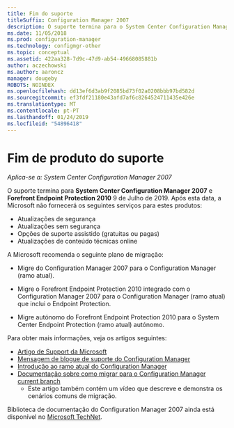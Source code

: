 ```yaml
---
title: Fim do suporte
titleSuffix: Configuration Manager 2007
description: O suporte termina para o System Center Configuration Manager 2007 e o Forefront Endpoint Protection 2010, 9 de Julho de 2019.
ms.date: 11/05/2018
ms.prod: configuration-manager
ms.technology: configmgr-other
ms.topic: conceptual
ms.assetid: 422aa328-7d9c-47d9-ab54-49668085881b
author: aczechowski
ms.author: aaroncz
manager: dougeby
ROBOTS: NOINDEX
ms.openlocfilehash: dd13ef6d3ab9f2085bd73f02a0208bbb97bd582d
ms.sourcegitcommit: ef3fdf21180e43afd7af6c8264524711435e426e
ms.translationtype: MT
ms.contentlocale: pt-PT
ms.lasthandoff: 01/24/2019
ms.locfileid: "54896418"
---
```

# <a name="product-end-of-support"></a>Fim de produto do suporte

*Aplica-se a: System Center Configuration Manager 2007*

O suporte termina para **System Center Configuration Manager 2007** e **Forefront Endpoint Protection 2010** 9 de Julho de 2019. Após esta data, a Microsoft não fornecerá os seguintes serviços para estes produtos: 
- Atualizações de segurança
- Atualizações sem segurança
- Opções de suporte assistido (gratuitas ou pagas)
- Atualizações de conteúdo técnicas online 

A Microsoft recomenda o seguinte plano de migração:

- Migre do Configuration Manager 2007 para o Configuration Manager (ramo atual).  

- Migre o Forefront Endpoint Protection 2010 integrado com o Configuration Manager 2007 para o Configuration Manager (ramo atual) que inclui o Endpoint Protection.  

- Migre autónomo do Forefront Endpoint Protection 2010 para o System Center Endpoint Protection (ramo atual) autónomo.  


Para obter mais informações, veja os artigos seguintes:

- [Artigo de Support da Microsoft](https://support.microsoft.com/help/4096323)  
- [Mensagem de blogue de suporte do Configuration Manager](https://blogs.technet.microsoft.com/configurationmgr/2018/03/30/configuration-manager-2007-approaching-end-of-support-what-you-need-to-know/)  
- [Introdução ao ramo atual do Configuration Manager](/sccm/core/understand/introduction)  
- [Documentação sobre como migrar para o Configuration Manager current branch](/sccm/core/migration/migrate-data-between-hierarchies)  
    - Este artigo também contém um vídeo que descreve e demonstra os cenários comuns de migração.

Biblioteca de documentação do Configuration Manager 2007 ainda está disponível no [Microsoft TechNet](https://technet.microsoft.com/library/bb735860.aspx).